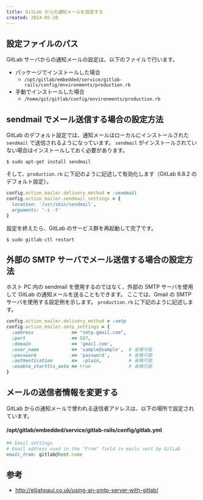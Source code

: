 ```yaml
---
title: GitLab からの通知メールを設定する
created: 2014-05-20
---
```


設定ファイルのパス
----

GitLab サーバからの通知メールの設定は、以下のファイルで行います。

* パッケージでインストールした場合
  * `/opt/gitlab/embedded/service/gitlab-rails/config/environments/production.rb`
* 手動でインストールした場合
  * `/home/git/gitlab/config/environments/production.rb`

sendmail でメール送信する場合の設定方法
----

GitLab のデフォルト設定では、通知メールはローカルにインストールされた `sendmail` で送信されるようになっています。
`sendmail` がインストールされていない場合はインストールしておく必要があります。

```
$ sudo apt-get install sendmail
```

そして、`production.rb` に下記のように記述して有効化します（GitLab 6.8.2 のデフォルト設定）。

```ruby
config.action_mailer.delivery_method = :sendmail
config.action_mailer.sendmail_settings = {
  location: '/usr/sbin/sendmail',
  arguments: '-i -t'
}
```

設定を終えたら、GitLab のサービス群を再起動して完了です。

```
$ sudo gitlab-ctl restart
```


外部の SMTP サーバでメール送信する場合の設定方法
----

ホスト PC 内の sendmail を使用するのではなく、外部の SMTP サーバを使用して GitLab の通知メールを送ることもできます。
ここでは、Gmail の SMTP サーバを使用する設定例を示します。
`production.rb` に下記のように記述します。

```ruby
config.action_mailer.delivery_method = :smtp
config.action_mailer.smtp_settings = {
  :address              => "smtp.gmail.com",
  :port                 => 587,
  :domain               => 'gmail.com',
  :user_name            => 'sample@sample',  # 省略可能
  :password             => 'password',       # 省略可能
  :authentication       =>  :plain,          # 省略可能
  :enable_starttls_auto => true              # 省略可能
}
```


メールの送信者情報を変更する
----

GitLab からの通知メールで使われる送信者アドレスは、以下の場所で設定されています。

#### /opt/gitlab/embedded/service/gitlab-rails/config/gitlab.yml

```ruby
## Email settings
# Email address used in the "From" field in mails sent by GitLab
email_from: gitlab@host.name
```


参考
---

* http://elijahpaul.co.uk/using-an-smtp-server-with-gitlab/

